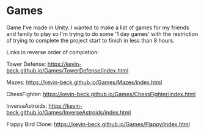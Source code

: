 # Games
Game I've made in Unity. I wanted to make a list of games for my friends and family to play so I'm trying to do some '1 day games' with the restriction of trying to complete the project start to finish in less than 8 hours.

Links in reverse order of completion:

Tower Defense:  https://kevin-beck.github.io/Games/TowerDefense/index.html

Mazes:		   https://kevin-beck.github.io/Games/Mazes/index.html

ChessFighter:      https://kevin-beck.github.io/Games/ChessFighter/index.html

InverseAstroids:   https://kevin-beck.github.io/Games/InverseAstroids/index.html

Flappy Bird Clone: https://kevin-beck.github.io/Games/Flappy/index.html
